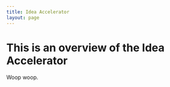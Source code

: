 ```yaml
---
title: Idea Accelerator
layout: page
---
```


# This is an overview of the Idea Accelerator

Woop woop.
